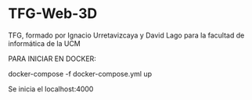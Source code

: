 # TFG-Web-3D
TFG, formado por Ignacio Urretavizcaya y David Lago para la facultad de informática de la UCM

PARA INICIAR EN DOCKER:

docker-compose -f docker-compose.yml up

Se inicia el localhost:4000